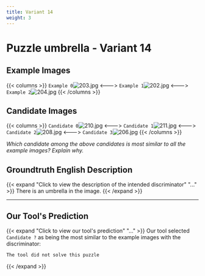 ```yaml
---
title: Variant 14
weight: 3
---
```


# Puzzle umbrella - Variant 14

## Example Images
{{< columns >}}
`Example 0`![203.jpg](/natscene_data/images/203.jpg)
<--->
`Example 1`![202.jpg](/natscene_data/images/202.jpg)
<--->
`Example 2`![204.jpg](/natscene_data/images/204.jpg)
{{< /columns >}}

## Candidate Images
{{< columns >}}
`Candidate 0`![210.jpg](/natscene_data/images/210.jpg)
<--->
`Candidate 1`![211.jpg](/natscene_data/images/211.jpg)
<--->
`Candidate 2`![208.jpg](/natscene_data/images/208.jpg)
<--->
`Candidate 3`![206.jpg](/natscene_data/images/206.jpg)
{{< /columns >}}

*Which candidate among the above candidates is most similar to all the example images? Explain why.*

## Groundtruth English Description

{{< expand "Click to view the description of the intended discriminator" "..." >}}
There is an umbrella in the image.
{{< /expand >}}

---



## Our Tool's Prediction

{{< expand "Click to view our tool's prediction" "..." >}}
Our tool selected `Candidate ?` as being the most similar to the example images with the discriminator:
```plaintext
The tool did not solve this puzzle
```
{{< /expand >}}
